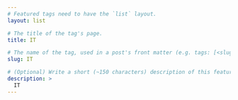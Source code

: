 ```yaml
---
# Featured tags need to have the `list` layout.
layout: list

# The title of the tag's page.
title: IT

# The name of the tag, used in a post's front matter (e.g. tags: [<slug>]).
slug: IT

# (Optional) Write a short (~150 characters) description of this featured tag.
description: >
  IT
---
```

